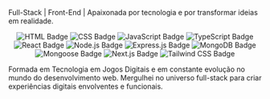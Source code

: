 Full-Stack | Front-End | Apaixonada por tecnologia e por transformar ideias em realidade.

<p align="center">
  <img src="https://img.shields.io/badge/HTML5-E34F26?style=for-the-badge&logo=html5&logoColor=white" alt="HTML Badge">
  <img src="https://img.shields.io/badge/CSS3-1572B6?style=for-the-badge&logo=css3&logoColor=white" alt="CSS Badge">  
  <img src="https://img.shields.io/badge/JavaScript-F7DF1E?style=for-the-badge&logo=javascript&logoColor=black" alt="JavaScript Badge"> 
  <img src="https://img.shields.io/badge/TypeScript-3178C6?style=for-the-badge&logo=typescript&logoColor=white" alt="TypeScript Badge">
  <img src="https://img.shields.io/badge/React-20232A?style=for-the-badge&logo=react&logoColor=61DAFB" alt="React Badge">
  <img src="https://img.shields.io/badge/Node.js-43853D?style=for-the-badge&logo=node.js&logoColor=white" alt="Node.js Badge">
  <img src="https://img.shields.io/badge/Express.js-404D59?style=for-the-badge&logo=express&logoColor=white" alt="Express.js Badge">
  <img src="https://img.shields.io/badge/MongoDB-4EA94B?style=for-the-badge&logo=mongodb&logoColor=white" alt="MongoDB Badge">
  <img src="https://img.shields.io/badge/mongoose-%234ea94b.svg?style=for-the-badge&logo=mongoose&logoColor=white" alt="Mongoose Badge">
  <img src="https://img.shields.io/badge/Next-black?style=for-the-badge&logo=next.js&logoColor=white" alt="Next.js Badge">
 <img src="https://img.shields.io/badge/Tailwind_CSS-3CB371?style=for-the-badge&logo=tailwind-css&logoColor=white" alt="Tailwind CSS Badge"> 
</p>

Formada em Tecnologia em Jogos Digitais e em constante evolução no mundo do desenvolvimento web. Mergulhei no universo full-stack para criar experiências digitais envolventes e funcionais.


